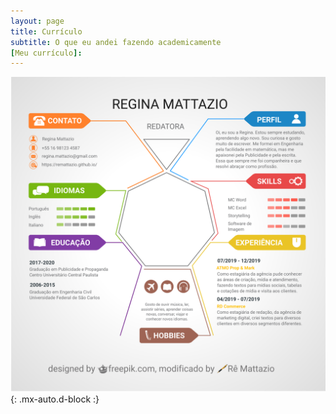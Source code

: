 ```yaml
---
layout: page
title: Currículo
subtitle: O que eu andei fazendo academicamente
[Meu currículo]:
---
```


![curriculo](/assets/img/curriculo.svg){: .mx-auto.d-block :}
